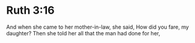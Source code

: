 # Ruth 3:16

And when she came to her mother-in-law, she said, How did you fare, my daughter? Then she told her all that the man had done for her,
